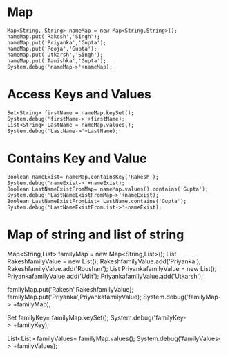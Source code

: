 # Map
```
Map<String, String> nameMap = new Map<String,String>();
nameMap.put('Rakesh','Singh');
nameMap.put('Priyanka','Gupta');
nameMap.put('Pooja','Gupta');
nameMap.put('Utkarsh','Singh');
nameMap.put('Tanishka','Gupta');
System.debug('nameMap->'+nameMap);
```
# Access Keys and Values
```
Set<String> firstName = nameMap.keySet();
System.debug('firstName->'+firstName);
List<String> LastName = nameMap.values();
System.debug('LastName->'+LastName);
```
# Contains Key and Value
```
Boolean nameExist= nameMap.containsKey('Rakesh');
System.debug('nameExist->'+nameExist);
Boolean LastNameExistFromMap= nameMap.values().contains('Gupta');
System.debug('LastNameExistFromMap->'+nameExist);
Boolean LastNameExistFromList= LastName.contains('Gupta');
System.debug('LastNameExistFromList->'+nameExist);
```
# Map of string and list of string
Map<String,List<String>> familyMap = new Map<String,List<String>>();
List<String> RakeshfamilyValue = new List<String>();
RakeshfamilyValue.add('Priyanka');
RakeshfamilyValue.add('Roushan');
List<String> PriyankafamilyValue = new List<String>();
PriyankafamilyValue.add('Udit');
PriyankafamilyValue.add('Utkarsh');
  
familyMap.put('Rakesh',RakeshfamilyValue);
familyMap.put('Priyanka',PriyankafamilyValue);
System.debug('familyMap->'+familyMap);

Set<String> familyKey= familyMap.keySet();
System.debug('familyKey->'+familyKey);

List<List<String>> familyValues= familyMap.values();
System.debug('familyValues->'+familyValues);
